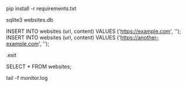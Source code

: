 pip install -r requirements.txt

sqlite3 websites.db

INSERT INTO websites (url, content) VALUES ('https://example.com', '');
INSERT INTO websites (url, content) VALUES ('https://another-example.com', '');

.exit

SELECT * FROM websites;

tail -f monitor.log